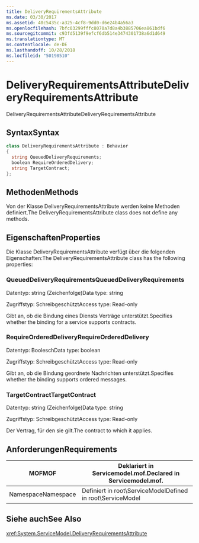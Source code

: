 ```yaml
---
title: DeliveryRequirementsAttribute
ms.date: 03/30/2017
ms.assetid: 40c5435c-a325-4cf8-9dd0-d6e24b4a56a3
ms.openlocfilehash: 7bfc03299fffc8070a7d8a4b3885706ea861bdf6
ms.sourcegitcommit: c93fd5139f9efcf6db514e3474301738a6d1d649
ms.translationtype: MT
ms.contentlocale: de-DE
ms.lasthandoff: 10/28/2018
ms.locfileid: "50198510"
---
```

# <a name="deliveryrequirementsattribute"></a><span data-ttu-id="4bb75-102">DeliveryRequirementsAttribute</span><span class="sxs-lookup"><span data-stu-id="4bb75-102">DeliveryRequirementsAttribute</span></span>
<span data-ttu-id="4bb75-103">DeliveryRequirementsAttribute</span><span class="sxs-lookup"><span data-stu-id="4bb75-103">DeliveryRequirementsAttribute</span></span>  
  
## <a name="syntax"></a><span data-ttu-id="4bb75-104">Syntax</span><span class="sxs-lookup"><span data-stu-id="4bb75-104">Syntax</span></span>  
  
```csharp
class DeliveryRequirementsAttribute : Behavior  
{  
  string QueuedDeliveryRequirements;  
  boolean RequireOrderedDelivery;  
  string TargetContract;  
};  
```  
  
## <a name="methods"></a><span data-ttu-id="4bb75-105">Methoden</span><span class="sxs-lookup"><span data-stu-id="4bb75-105">Methods</span></span>  
 <span data-ttu-id="4bb75-106">Von der Klasse DeliveryRequirementsAttribute werden keine Methoden definiert.</span><span class="sxs-lookup"><span data-stu-id="4bb75-106">The DeliveryRequirementsAttribute class does not define any methods.</span></span>  
  
## <a name="properties"></a><span data-ttu-id="4bb75-107">Eigenschaften</span><span class="sxs-lookup"><span data-stu-id="4bb75-107">Properties</span></span>  
 <span data-ttu-id="4bb75-108">Die Klasse DeliveryRequirementsAttribute verfügt über die folgenden Eigenschaften:</span><span class="sxs-lookup"><span data-stu-id="4bb75-108">The DeliveryRequirementsAttribute class has the following properties:</span></span>  
  
### <a name="queueddeliveryrequirements"></a><span data-ttu-id="4bb75-109">QueuedDeliveryRequirements</span><span class="sxs-lookup"><span data-stu-id="4bb75-109">QueuedDeliveryRequirements</span></span>  
 <span data-ttu-id="4bb75-110">Datentyp: string (Zeichenfolge)</span><span class="sxs-lookup"><span data-stu-id="4bb75-110">Data type: string</span></span>  
  
 <span data-ttu-id="4bb75-111">Zugriffstyp: Schreibgeschützt</span><span class="sxs-lookup"><span data-stu-id="4bb75-111">Access type: Read-only</span></span>  
  
 <span data-ttu-id="4bb75-112">Gibt an, ob die Bindung eines Diensts Verträge unterstützt.</span><span class="sxs-lookup"><span data-stu-id="4bb75-112">Specifies whether the binding for a service supports contracts.</span></span>  
  
### <a name="requireordereddelivery"></a><span data-ttu-id="4bb75-113">RequireOrderedDelivery</span><span class="sxs-lookup"><span data-stu-id="4bb75-113">RequireOrderedDelivery</span></span>  
 <span data-ttu-id="4bb75-114">Datentyp: Boolesch</span><span class="sxs-lookup"><span data-stu-id="4bb75-114">Data type: boolean</span></span>  
  
 <span data-ttu-id="4bb75-115">Zugriffstyp: Schreibgeschützt</span><span class="sxs-lookup"><span data-stu-id="4bb75-115">Access type: Read-only</span></span>  
  
 <span data-ttu-id="4bb75-116">Gibt an, ob die Bindung geordnete Nachrichten unterstützt.</span><span class="sxs-lookup"><span data-stu-id="4bb75-116">Specifies whether the binding supports ordered messages.</span></span>  
  
### <a name="targetcontract"></a><span data-ttu-id="4bb75-117">TargetContract</span><span class="sxs-lookup"><span data-stu-id="4bb75-117">TargetContract</span></span>  
 <span data-ttu-id="4bb75-118">Datentyp: string (Zeichenfolge)</span><span class="sxs-lookup"><span data-stu-id="4bb75-118">Data type: string</span></span>  
  
 <span data-ttu-id="4bb75-119">Zugriffstyp: Schreibgeschützt</span><span class="sxs-lookup"><span data-stu-id="4bb75-119">Access type: Read-only</span></span>  
  
 <span data-ttu-id="4bb75-120">Der Vertrag, für den sie gilt.</span><span class="sxs-lookup"><span data-stu-id="4bb75-120">The contract to which it applies.</span></span>  
  
## <a name="requirements"></a><span data-ttu-id="4bb75-121">Anforderungen</span><span class="sxs-lookup"><span data-stu-id="4bb75-121">Requirements</span></span>  
  
|<span data-ttu-id="4bb75-122">MOF</span><span class="sxs-lookup"><span data-stu-id="4bb75-122">MOF</span></span>|<span data-ttu-id="4bb75-123">Deklariert in Servicemodel.mof.</span><span class="sxs-lookup"><span data-stu-id="4bb75-123">Declared in Servicemodel.mof.</span></span>|  
|---------|-----------------------------------|  
|<span data-ttu-id="4bb75-124">Namespace</span><span class="sxs-lookup"><span data-stu-id="4bb75-124">Namespace</span></span>|<span data-ttu-id="4bb75-125">Definiert in root\ServiceModel</span><span class="sxs-lookup"><span data-stu-id="4bb75-125">Defined in root\ServiceModel</span></span>|  
  
## <a name="see-also"></a><span data-ttu-id="4bb75-126">Siehe auch</span><span class="sxs-lookup"><span data-stu-id="4bb75-126">See Also</span></span>  
 <xref:System.ServiceModel.DeliveryRequirementsAttribute>
